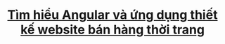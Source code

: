 <h1 align="center"><a href="github.com/nguyentuyen12345/csn-da21tta-nguyenthimytuyen-thoitrang-angular">Tìm hiểu Angular và ứng dụng thiết kế website bán hàng thời trang</a></h1>
<a
## Giới Thiệu Tổng Quan
/a>

